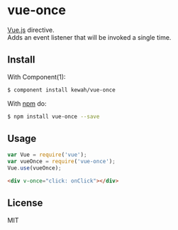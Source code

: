 # vue-once

[Vue.js](https://github.com/yyx990803/vue) directive.  
Adds an event listener that will be invoked a single time.

## Install

With Component(1):

```bash
$ component install kewah/vue-once
```

With [npm](http://npmjs.org) do:

```bash
$ npm install vue-once --save
```

## Usage

```js
var Vue = require('vue');
var vueOnce = require('vue-once');
Vue.use(vueOnce);
```

```html
<div v-once="click: onClick"></div>
```

## License

MIT
